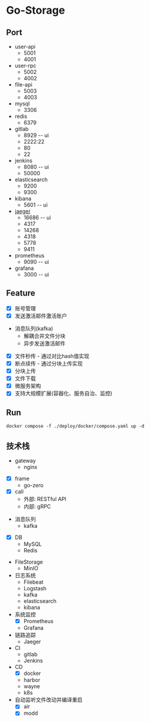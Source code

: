 # Go-Storage

## Port

- user-api
  - 5001
  - 4001
- user-rpc
  - 5002
  - 4002
- file-api
  - 5003
  - 4003
- mysql
  - 3306
- redis
  - 6379
- gitlab
  - 8929  -- ui
  - 2222:22
  - 80
  - 22
- jenkins
  - 8080  -- ui
  - 50000
- elasticsearch
  - 9200
  - 9300
- kibana
  - 5601  -- ui
- [jaeger](https://www.jaegertracing.io/docs/2.5/apis/)
  - 16686  -- ui
  - 4317
  - 14268
  - 4318
  - 5778
  - 9411
- prometheus
  - 9090 -- ui
- grafana
  - 3000 -- ui

## Feature

- [x] 账号管理
- [x] 发送激活邮件激活账户
- 消息队列(kafka)
  - 解耦合并文件分块
  - 异步发送激活邮件
- [x] 文件秒传 - 通过对比hash值实现
- [x] 断点续传 - 通过分块上传实现
- [x] 分块上传
- [x] 文件下载
- [x] 微服务架构
- [x] 支持大规模扩展(容器化、服务自治、监控)

## Run

```shell
docker compose -f ./deploy/docker/compose.yaml up -d
```

## 技术栈

- gateway
  - nginx
- [x] frame
  - go-zero
- [x] call
  - 外部: RESTful  API
  - 内部: gRPC
- 消息队列
  - kafka
- [x] DB
  - MySQL
  - Redis
- FileStorage
  - MinIO
- 日志系统
  - Filebeat
  - Logstash
  - kafka
  - elasticsearch
  - kibana
- 系统监控
  - [x] Prometheus
  - Grafana
- 链路追踪
  - Jaeger
- CI
  - gitlab
  - Jenkins
- CD
  - [x] docker
  - harbor
  - wayne
  - k8s
- 自动监听文件改动并编译重启
  - [x] air
  - [x] modd
